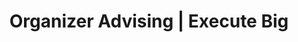 ---
type: advising
layout: advising

title: Organizer Advising | Execute Big
description: A free, selective advising resource supporting talented student hackathon organizers all around the world. By students, for students.
keywords: execute,education,hackathon,non-profit,innovation,program,programming,coding,school,impact,advising,counseling,advisor,counselor
card: img/cards/advising.png

---